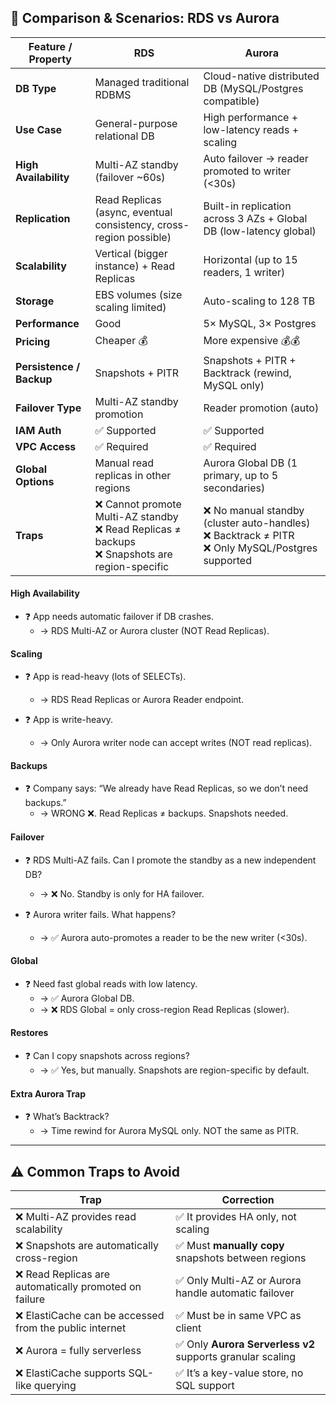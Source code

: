 ## 🧠 Comparison & Scenarios: RDS vs Aurora
| Feature / Property       | **RDS**                                                                                               | **Aurora**                                                                                              |
| ------------------------ | ----------------------------------------------------------------------------------------------------- | ------------------------------------------------------------------------------------------------------- |
| **DB Type**              | Managed traditional RDBMS                                                                             | Cloud-native distributed DB (MySQL/Postgres compatible)                                                 |
| **Use Case**             | General-purpose relational DB                                                                         | High performance + low-latency reads + scaling                                                          |
| **High Availability**    | Multi-AZ standby (failover \~60s)                                                                     | Auto failover → reader promoted to writer (<30s)                                                        |
| **Replication**          | Read Replicas (async, eventual consistency, cross-region possible)                                    | Built-in replication across 3 AZs + Global DB (low-latency global)                                      |
| **Scalability**          | Vertical (bigger instance) + Read Replicas                                                            | Horizontal (up to 15 readers, 1 writer)                                                                 |
| **Storage**              | EBS volumes (size scaling limited)                                                                    | Auto-scaling to 128 TB                                                                                  |
| **Performance**          | Good                                                                                                  | 5× MySQL, 3× Postgres                                                                                   |
| **Pricing**              | Cheaper 💰                                                                                            | More expensive 💰💰                                                                                     |
| **Persistence / Backup** | Snapshots + PITR                                                                                      | Snapshots + PITR + Backtrack (rewind, MySQL only)                                                       |
| **Failover Type**        | Multi-AZ standby promotion                                                                            | Reader promotion (auto)                                                                                 |
| **IAM Auth**             | ✅ Supported                                                                                           | ✅ Supported                                                                                             |
| **VPC Access**           | ✅ Required                                                                                            | ✅ Required                                                                                              |
| **Global Options**       | Manual read replicas in other regions                                                                 | Aurora Global DB (1 primary, up to 5 secondaries)                                                       |
| **Traps**                | ❌ Cannot promote Multi-AZ standby <br> ❌ Read Replicas ≠ backups <br> ❌ Snapshots are region-specific | ❌ No manual standby (cluster auto-handles) <br> ❌ Backtrack ≠ PITR <br> ❌ Only MySQL/Postgres supported |

#### High Availability
- ❓ App needs automatic failover if DB crashes.
  - → RDS Multi-AZ or Aurora cluster (NOT Read Replicas).

#### Scaling
- ❓ App is read-heavy (lots of SELECTs).
  - → RDS Read Replicas or Aurora Reader endpoint.


- ❓ App is write-heavy.
  - → Only Aurora writer node can accept writes (NOT read replicas).

#### Backups
- ❓ Company says: “We already have Read Replicas, so we don’t need backups.”
  - → WRONG ❌. Read Replicas ≠ backups. Snapshots needed.

#### Failover
- ❓ RDS Multi-AZ fails. Can I promote the standby as a new independent DB?
  - → ❌ No. Standby is only for HA failover.


- ❓ Aurora writer fails. What happens?
  - → ✅ Aurora auto-promotes a reader to be the new writer (<30s).

#### Global
- ❓ Need fast global reads with low latency.
  - → ✅ Aurora Global DB.
  - → ❌ RDS Global = only cross-region Read Replicas (slower).

#### Restores
- ❓ Can I copy snapshots across regions?
  - → ✅ Yes, but manually. Snapshots are region-specific by default.

#### Extra Aurora Trap
- ❓ What’s Backtrack?
  - → Time rewind for Aurora MySQL only. NOT the same as PITR.
  
---

## ⚠️ Common Traps to Avoid
| Trap                                                   | Correction                                                |
| ------------------------------------------------------ | --------------------------------------------------------- |
| ❌ Multi-AZ provides read scalability                   | ✅ It provides HA only, not scaling                        |
| ❌ Snapshots are automatically cross-region             | ✅ Must **manually copy** snapshots between regions        |
| ❌ Read Replicas are automatically promoted on failure  | ✅ Only Multi-AZ or Aurora handle automatic failover       |
| ❌ ElastiCache can be accessed from the public internet | ✅ Must be in same VPC as client                           |
| ❌ Aurora = fully serverless                            | ✅ Only **Aurora Serverless v2** supports granular scaling |
| ❌ ElastiCache supports SQL-like querying               | ✅ It’s a key-value store, no SQL support                  |

